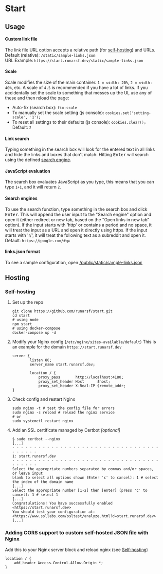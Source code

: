 # Start

## Usage

#### Custom link file
The link file URL option accepts a relative path (for [self-hosting](https://github.com/runarsf/start#self-hosting)) and URLs.
<br/>Default (relative): `/static/sample-links.json`
<br/>URL Example: `https://start.runarsf.dev/static/sample-links.json`

#### Scale
Scale modifies the size of the main container. `1 = width: 20%`, `2 = width: 40%`, etc.
A scale of `4.5` is recommended if you have a lot of links.
If you accidentally set the scale to something that messes up the UI, use any of these and then reload the page:
  * Auto-fix (search box): `fix-scale`
  * To manually set the scale setting (js console): `cookies.set('setting-scale', '1');`
  * To reset all settings to their defaults (js console): `cookies.clear();`
<br/>Default: `2`

#### Link search
Typing something in the search box will look for the entered text in all links and hide the links and boxes that don't match. Hitting <kbd>Enter</kbd> will search using the defined [search engine](https://github.com/runarsf/start#search-engines).

#### JavaScript evaluation
The search box evaluates JavaScript as you type, this means that you can type `1+1`, and it will return `2`.

#### Search engines
To use the search function, type something in the search box and click <kbd>Enter</kbd>.
This will append the user input to the "Search engine" option and open it (either redirect or new tab, based on the "Open links in new tab" option).
If the input starts with 'http' or contains a period and no space, it will treat the input as a URL and open it directly using https.
If the input starts with 'r/', it will treat the following text as a subreddit and open it.
<br/>Default: `https://google.com/#q=`

#### links.json format
To see a sample configuration, open [/public/static/sample-links.json](https://github.com/runarsf/start/blob/master/public/static/sample-links.json)

## Hosting

### Self-hosting
1. Set up the repo
    ```shell
    git clone https://github.com/runarsf/start.git
    cd start
    # using node
    npm start
    # using docker-compose
    docker-compose up -d
    ```
2. Modify your Nginx config (`/etc/nginx/sites-available/default`)
This is an example for the domain `https://start.runarsf.dev`
    ```nginx
    server {
            listen 80;
            server_name start.runarsf.dev;

            location / {
                proxy_pass       http://localhost:4180;
                proxy_set_header Host      $host;
                proxy_set_header X-Real-IP $remote_addr;
    }
    ```
3. Check config and restart Nginx
    ```shell
    sudo nginx -t # test the config file for errors
    sudo nginx -s reload # reload the nginx service
    # or
    sudo systemctl restart nginx
    ```
4. Add an SSL certificate managed by Certbot *[optional]*
    ```shell
    $ sudo certbot --nginx
    [...]
    - - - - - - - - - - - - - - - - - - - - - - - - - - - - - - - - - - - - - - - -
    1: start.runarsf.dev
    - - - - - - - - - - - - - - - - - - - - - - - - - - - - - - - - - - - - - - - -
    Select the appropriate numbers separated by commas and/or spaces, or leave input
    blank to select all options shown (Enter 'c' to cancel): 1 # select the index of the domain name
    [...]
    Select the appropriate number [1-2] then [enter] (press 'c' to cancel): 1 # select 1
    [...]
    Congratulations! You have successfully enabled <https://start.runarsf.dev>
    You should test your configuration at:
    <https://www.ssllabs.com/ssltest/analyze.html?d=start.runarsf.dev>
    [...]
    ```

### Adding CORS support to custom self-hosted JSON file with Nginx
Add this to your Nginx server block and reload nginx (see [Self-hosting](https://github.com/runarsf/start#Self-hosting))
  ```nginx
  location / {
      add_header Access-Control-Allow-Origin *;
  }
  ```


